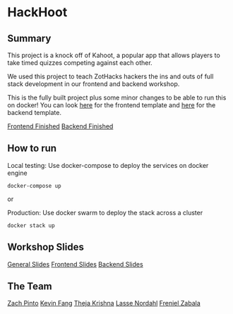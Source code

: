 # HackHoot

## Summary

This project is a knock off of Kahoot, a popular app that allows players to take timed quizzes competing against each other.

We used this project to teach ZotHacks hackers the ins and outs of full stack development in our frontend and backend workshop.

This is the fully built project plus some minor changes to be able to run this on docker! You can look [here](https://github.com/takrishn/hackhoot-frontend) for the frontend template and [here](https://github.com/zpinto/hackhoot-backend) for the backend template.

[Frontend Finished](https://github.com/zpinto/hackhoot/tree/master/client)
[Backend Finished](https://github.com/zpinto/hackhoot/tree/master/api)

## How to run

Local testing:
Use docker-compose to deploy the services on docker engine

```
docker-compose up
```

or

Production:
Use docker swarm to deploy the stack across a cluster

```
docker stack up
```

## Workshop Slides

[General Slides](https://docs.google.com/presentation/d/1uabsTNQZUA872bZu7UWl7KrP9RfO33DCaQcXQPNhVdU/edit?usp=sharing)
[Frontend Slides](https://docs.google.com/presentation/d/15QLRsWmo8Qvv-_F8ZIAiPhOQbU1NgpWfIkkBeTubb1M/edit?usp=sharing)
[Backend Slides](https://docs.google.com/presentation/d/1AiNu14-TiB_s8_HwuDjnPjSxMQBSrseCgzh1ep9j8PE/edit?usp=sharing)

## The Team

[Zach Pinto](https://www.linkedin.com/in/zacharypinto/)
[Kevin Fang](https://www.linkedin.com/in/kevin-f-039b61115/)
[Theja Krishna](https://www.linkedin.com/in/takrishn/)
[Lasse Nordahl](https://www.linkedin.com/in/lassenordahl/)
[Freniel Zabala](https://www.linkedin.com/in/fzabala/)
